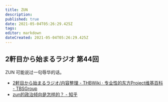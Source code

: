 ```yaml
---
title: ZUN
description: 
published: true
date: 2021-05-04T05:26:29.425Z
tags: 
editor: markdown
dateCreated: 2021-05-04T05:26:29.425Z
---
```


## 2軒目から始まるラジオ 第44回

ZUN 可能说过一句辱华的话。

+ [2軒目から始まるラジオ/内容整理 - THBWiki · 专业性的东方Project维基百科 - TBSGroup](https://web.archive.org/web/20210504051200/https://thwiki.cc/index.php?title=2%E8%BB%92%E7%9B%AE%E3%81%8B%E3%82%89%E5%A7%8B%E3%81%BE%E3%82%8B%E3%83%A9%E3%82%B8%E3%82%AA%2F%E5%86%85%E5%AE%B9%E6%95%B4%E7%90%86&oldid=202568#2014.2F03.2F24_.E7.AC.AC44.E5.9B.9E)
+ [zun的政治倾向是怎样的？ - 知乎](https://web.archive.org/web/20210504051700/https://www.zhihu.com/question/297029148/answer/503835645)